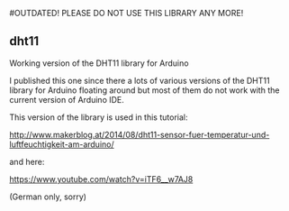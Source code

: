#OUTDATED! PLEASE DO NOT USE THIS LIBRARY ANY MORE!

## dht11
Working version of the DHT11 library for Arduino

I published this one since there a lots of various versions of the DHT11 library 
for Arduino floating around but most of them do not work with the current version of Arduino IDE.

This version of the library is used in this tutorial:

http://www.makerblog.at/2014/08/dht11-sensor-fuer-temperatur-und-luftfeuchtigkeit-am-arduino/ 

and here:

https://www.youtube.com/watch?v=iTF6__w7AJ8

(German only, sorry)
